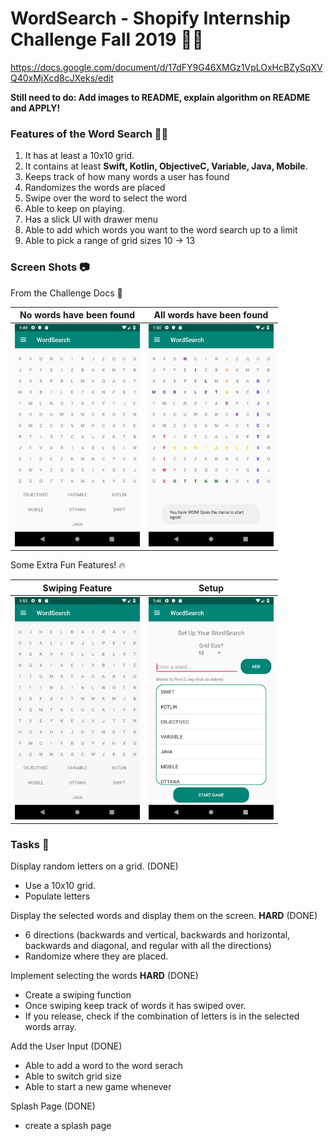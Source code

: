 # WordSearch - Shopify Internship Challenge Fall 2019 :punch::clap:

https://docs.google.com/document/d/17dFY9G46XMGz1VpLOxHcBZySqXVQ40xMjXcd8cJXeks/edit

**Still need to do: Add images to README, explain algorithm on README and APPLY!**

### Features of the Word Search :tada::green_heart:
1. It has at least a 10x10 grid.
2. It contains at least **Swift, Kotlin, ObjectiveC, Variable, Java, Mobile**.
3. Keeps track of how many words a user has found
4. Randomizes the words are placed
5. Swipe over the word to select the word
6. Able to keep on playing.
7. Has a slick UI with drawer menu
8. Able to add which words you want to the word search up to a limit
9. Able to pick a range of grid sizes 10 -> 13

### Screen Shots :camera:
 
From the Challenge Docs :book:

| No words have been found | All words have been found |
| --- | --- |
|<img src="https://github.com/DavidHewWing/WordSearch/blob/master/pictures/unsolved.png" width="200"> | <img src="https://github.com/DavidHewWing/WordSearch/blob/master/pictures/solved.png" width="200"> |

Some Extra Fun Features! :fire:

| Swiping Feature | Setup | 
| --- | --- |
| <img src="https://github.com/DavidHewWing/WordSearch/blob/master/pictures/demo.gif" width="200"> | <img src="https://github.com/DavidHewWing/WordSearch/blob/master/pictures/setup.png" width="200"> |


### Tasks :pencil:
Display random letters on a grid. (DONE)
- Use a 10x10 grid.
- Populate letters

Display the selected words and display them on the screen. **HARD** (DONE)
- 6 directions (backwards and vertical, backwards and horizontal, backwards and diagonal, and regular with all the directions)
- Randomize where they are placed.

Implement selecting the words **HARD** (DONE)
- Create a swiping function
- Once swiping keep track of words it has swiped over.
- If you release, check if the combination of letters is in the selected words array.

Add the User Input (DONE)
- Able to add a word to the word serach
- Able to switch grid size
- Able to start a new game whenever

Splash Page (DONE)
- create a splash page
